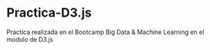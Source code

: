 # Practica-D3.js
Practica realizada en el Bootcamp Big Data &amp; Machine Learning en el modulo de D3.js

